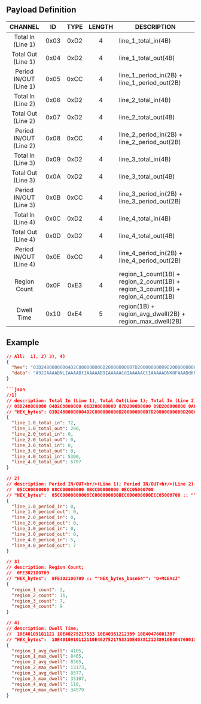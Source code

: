 
## Payload Definition

|          CHANNEL           |  ID  | TYPE | LENGTH | DESCRIPTION                                                                       |
| :------------------------: | :--: | :--: | :----: | --------------------------------------------------------------------------------- |
|   Total In<br/>(Line 1)    | 0x03 | 0xD2 |   4    | line_1_total_in(4B)                                                               |
|   Total Out<br/>(Line 1)   | 0x04 | 0xD2 |   4    | line_1_total_out(4B)                                                              |
| Period IN/OUT<br/>(Line 1) | 0x05 | 0xCC |   4    | line_1_period_in(2B) + line_1_period_out(2B)                                      |
|   Total In<br/>(Line 2)    | 0x06 | 0xD2 |   4    | line_2_total_in(4B)                                                               |
|   Total Out<br/>(Line 2)   | 0x07 | 0xD2 |   4    | line_2_total_out(4B)                                                              |
| Period IN/OUT<br/>(Line 2) | 0x08 | 0xCC |   4    | line_2_period_in(2B) + line_2_period_out(2B)                                      |
|   Total In<br/>(Line 3)    | 0x09 | 0xD2 |   4    | line_3_total_in(4B)                                                               |
|   Total Out<br/>(Line 3)   | 0x0A | 0xD2 |   4    | line_3_total_out(4B)                                                              |
| Period IN/OUT<br/>(Line 3) | 0x0B | 0xCC |   4    | line_3_period_in(2B) + line_3_period_out(2B)                                      |
|   Total In<br/>(Line 4)    | 0x0C | 0xD2 |   4    | line_4_total_in(4B)                                                               |
|   Total Out<br/>(Line 4)   | 0x0D | 0xD2 |   4    | line_4_total_out(4B)                                                              |
| Period IN/OUT<br/>(Line 4) | 0x0E | 0xCC |   4    | line_4_period_in(2B) + line_4_period_out(2B)                                      |
|        Region Count        | 0x0F | 0xE3 |   4    | region_1_count(1B) + region_2_count(1B) + region_3_count(1B) + region_4_count(1B) |
|         Dwell Time         | 0x10 | 0xE4 |   5    | region(1B) + region_avg_dwell(2B) + region_max_dwell(2B)                          |

## Example

```json
// All:  1), 2) 3), 4)
{
  "hex": "03D24800000004D2C800000006D20000000007D20000000009D2000000000AD2000000000CD2B41400000DD28D1A000005CC0000000008CC000000000BCC000000000ECC050007000FE30210070910E4010910112110E4027521753310E4038121238910E40476001387",
  "data": "A9JIAAAABNLIAAAABtIAAAAAB9IAAAAACdIAAAAACtIAAAAADNK0FAAADdKNGgAABcwAAAAACMwAAAAAC8wAAAAADswFAAcAD+MCEAcJEOQBCRARIRDkAnUhdTMQ5AOBISOJEOQEdgAThw=="
}

```json
//1) 
// description: Total In (Line 1), Total Out(Line 1); Total In (Line 2), Total Out (Line 2); Total In (Line 3), Total Out (Line 3); Total In (Line 4), Total Out (Line 4)
// 03D248000000 04D2C8000000 06D200000000 07D200000000 09D200000000 0AD200000000 0CD2B4140000 0DD28D1A0000 
// "HEX_bytes": 03D24800000004D2C800000006D20000000007D20000000009D2000000000AD2000000000CD2B41400000DD28D1A0000  :: ""HEX_bytes_base64"": "A9JIAAAABNLIAAAABtIAAAAAB9IAAAAACdIAAAAACtIAAAAADNK0FAAADdKNGgAA"
{
  "line_1.0_total_in": 72,
  "line_1.0_total_out": 200,
  "line_2.0_total_in": 0,
  "line_2.0_total_out": 0,
  "line_3.0_total_in": 0,
  "line_3.0_total_out": 0,
  "line_4.0_total_in": 5300,
  "line_4.0_total_out": 6797
}
```

```json
// 2)
// description: Period IN/OUT<br/>(Line 1); Period IN/OUT<br/>(Line 2); Period IN/OUT<br/>(Line 3); Period IN/OUT<br/>(Line 4); 
//  05CC00000000 08CC00000000 0BCC00000000 0ECC05000700 
// "HEX_bytes":  05CC0000000008CC000000000BCC000000000ECC05000700 :: ""HEX_bytes_base64"": "BcwAAAAACMwAAAAAC8wAAAAADswFAAcA"
{
  "line_1.0_period_in": 0,
  "line_1.0_period_out": 0,
  "line_2.0_period_in": 0,
  "line_2.0_period_out": 0,
  "line_3.0_period_in": 0,
  "line_3.0_period_out": 0,
  "line_4.0_period_in": 5,
  "line_4.0_period_out": 7
}
```

```json
// 3)
// description: Region Count; 
//  0FE302100709 
// "HEX_bytes":  0FE302100709 :: ""HEX_bytes_base64"": "D+MCEAcJ"
{
  "region_1_count": 2,
  "region_2_count": 16,
  "region_3_count": 7,
  "region_4_count": 9
}
```

```json
// 4)
// description: Dwell Time; 
//  10E40109101121 10E40275217533 10E40381212389 10E40476001387 
// "HEX_bytes":  10E4010910112110E4027521753310E4038121238910E40476001387 :: ""HEX_bytes_base64"": "EOQBCRARIRDkAnUhdTMQ5AOBISOJEOQEdgAThw=="
{
  "region_1_avg_dwell": 4105,
  "region_1_max_dwell": 8465,
  "region_2_avg_dwell": 8565,
  "region_2_max_dwell": 13173,
  "region_3_avg_dwell": 8577,
  "region_3_max_dwell": 35107,
  "region_4_avg_dwell": 118,
  "region_4_max_dwell": 34579
}
```